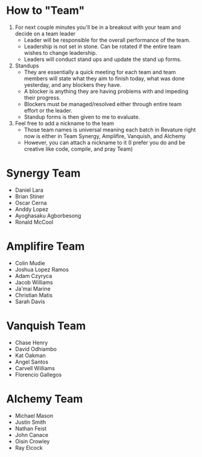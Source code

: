 # How to "Team"
1. For next couple minutes you'll be in a breakout with your team and decide on a team leader
   - Leader will be responsible for the overall performance of the team.
   - Leadership is not set in stone. Can be rotated if the entire team wishes to change leadership.
   - Leaders will conduct stand ups and update the stand up forms.
2. Standups
   - They are essentially a quick meeting for each team and team members will state what they aim to finish today, what was done yesterday, and any blockers they have.
   - A blocker is anything they are having problems with and impeding their progress.
   - Blockers must be managed/resolved either through entire team effort or the leader.
   - Standup forms is then given to me to evaluate.
3. Feel free to add a nickname to the team
   - Those team names is universal meaning each batch in Revature right now is either in Team Synergy, Amplifire, Vanquish, and Alchemy
   - However, you can attach a nickname to it (I prefer you do and be creative like code, compile, and pray Team)

# Synergy Team
* Daniel Lara
* Brian Stiner
* Oscar Cerna
* Anddy Lopez
* Ayoghasaku Agborbesong
* Ronald McCool

# Amplifire Team
* Colin Mudie
* Joshua Lopez Ramos
* Adam Czyryca
* Jacob Williams
* Ja'mai Marine
* Christian Matis
* Sarah Davis

# Vanquish Team
* Chase Henry
* David Odhiambo
* Kat Oakman
* Angel Santos
* Carvell Williams
* Florencio Gallegos

# Alchemy Team
* Michael Mason
* Justin Smith
* Nathan Feist
* John Canace
* Oisin Crowley
* Ray Elcock
